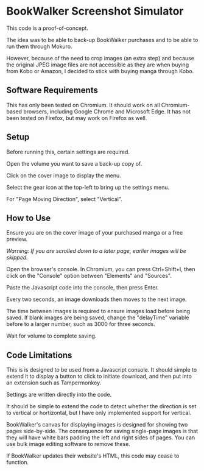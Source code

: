 # BookWalker Screenshot Simulator

This code is a proof-of-concept.

The idea was to be able to back-up BookWalker purchases and to be able to run them through Mokuro.

However, because of the need to crop images (an extra step) and because the original JPEG image files are not accessible as they are when buying from Kobo or Amazon, I decided to stick with buying manga through Kobo.

## Software Requirements

This has only been tested on Chromium.  It should work on all Chromium-based browsers, including Google Chrome and Microsoft Edge.  It has not been tested on Firefox, but may work on Firefox as well.

## Setup

Before running this, certain settings are required.

Open the volume you want to save a back-up copy of.

Click on the cover image to display the menu.

Select the gear icon at the top-left to bring up the settings menu.

For "Page Moving Direction", select "Vertical".

## How to Use

Ensure you are on the cover image of your purchased manga or a free preview.

*Warning: If you are scrolled down to a later page, earlier images will be skipped.*

Open the browser's console.  In Chromium, you can press Ctrl+Shift+I, then click on the "Console" option between "Elements" and "Sources".

Paste the Javascript code into the console, then press Enter.

Every two seconds, an image downloads then moves to the next image.

The time between images is required to ensure images load before being saved.  If blank images are being saved, change the "delayTime" variable before to a larger number, such as 3000 for three seconds.

Wait for volume to complete saving.

## Code Limitations

This is is designed to be used from a Javascript console.  It should simple to extend it to display a button to click to initiate download, and then put into an extension such as Tampermonkey.

Settings are written directly into the code.

It should be simple to extend the code to detect whether the direction is set to vertical or hortizontal, but I have only implemented support for vertical.

BookWalker's canvas for displaying images is designed for showing two pages side-by-side.  The consequence for saving single-page images is that they will have white bars padding the left and right sides of pages.  You can use bulk image editing software to remove these.

If BookWalker updates their website's HTML, this code may cease to function.
